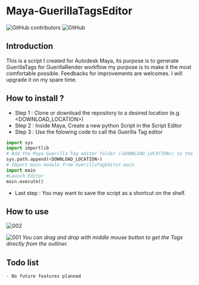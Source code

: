 # Maya-GuerillaTagsEditor
![GitHub contributors](https://img.shields.io/github/contributors-anon/DaBaptisteFraboul/Maya-GuerillaTagsEditor) ![GitHub](https://img.shields.io/github/license/DaBaptisteFraboul/Maya-GuerillaTagsEditor)
## Introduction 
This is a script I created for Autodesk Maya, its purpose is to generate GuerillaTags for GuerillaRender workflow
my purpose is to make it the most comfortable possible. Feedbacks for improvements are welcomes.
I will upgrade it on  my spare time.


## How to install ?
- Step 1 : Clone or download the repository to a desired location (e.g. <DOWNLOAD_LOCATION>) 
- Step 2 : Inside Maya, Create a new python Script in the Script Editor
- Step 3 : Use the folowing code to call the Guerilla Tag editor
```python 
import sys
import importlib
# Add the Maya Guerilla Tag editor folder (<DOWNLOAD_LOCATION>) to the Maya Python Interpreter
sys.path.append(<DOWNLOAD_LOCATION>)
# Import main module from GuerillaTagEditor.main
import main
#Launch Editor
main.execute()
```
- Last step : You may want to save the script as a shortcut on the shelf.
## How to use 

![002](https://github.com/DaBaptisteFraboul/Maya-GuerillaTagsEditor/assets/100163862/c3fab047-81a2-402e-82f1-0159e89a49db)

![001](https://github.com/DaBaptisteFraboul/Maya-GuerillaTagsEditor/assets/100163862/2dcc2ac8-45cc-4cb1-841f-7181bc9dcf58)
*You can drag and drop with middle mouse button to get the Tags directly from the outliner.*

## Todo list 
    - No future features planned

